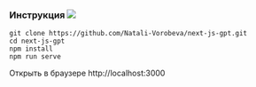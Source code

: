 ### Инструкция ![](https://cdn.jsdelivr.net/gh/Readme-Workflows/Readme-Icons@main/icons/octicons/ApprovedChanges.svg)

```
git clone https://github.com/Natali-Vorobeva/next-js-gpt.git
cd next-js-gpt
npm install
npm run serve
```
Открыть в браузере http://localhost:3000